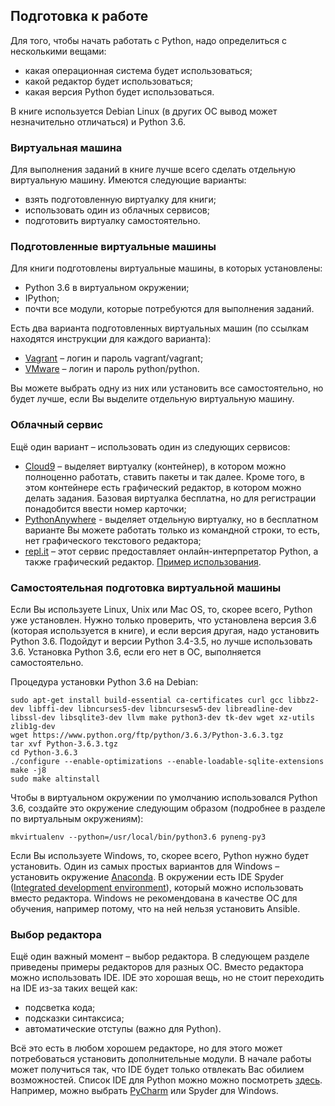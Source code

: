 ## Подготовка к работе

Для того, чтобы начать работать с Python, надо определиться с несколькими вещами:

* какая операционная система будет использоваться;
* какой редактор будет использоваться;
* какая версия Python будет использоваться.

В книге используется Debian Linux (в других ОС вывод может незначительно отличаться) и Python 3.6.

### Виртуальная машина

Для выполнения заданий в книге лучше всего сделать отдельную виртуальную машину. Имеются следующие варианты:

* взять подготовленную виртуалку для книги;
* использовать один из облачных сервисов;
* подготовить виртуалку самостоятельно.

### Подготовленные виртуальные машины

Для книги подготовлены виртуальные машины, в которых установлены:

* Python 3.6 в виртуальном окружении;
* IPython;
* почти все модули, которые потребуются для выполнения заданий.

Есть два варианта подготовленных виртуальных машин (по ссылкам находятся инструкции для каждого варианта):

* [Vagrant](https://github.com/natenka/pyneng-examples-exercises/blob/master/exercises/vm/vagrant.md) – логин и пароль vagrant/vagrant;
* [VMware](https://github.com/natenka/pyneng-examples-exercises/blob/master/exercises/vm/vmware.md) – логин и пароль python/python.

Вы можете выбрать одну из них или установить все самостоятельно, но будет лучше, если Вы выделите отдельную виртуальную машину.

### Облачный сервис

Ещё один вариант – использовать один из следующих сервисов:

* [Cloud9](https://c9.io/) – выделяет виртуалку (контейнер), в котором можно полноценно работать, ставить пакеты и так далее. Кроме того, в этом контейнере есть графический редактор, в котором можно делать задания. Базовая виртуалка бесплатна, но для регистрации понадобится ввести номер карточки;
* [PythonAnywhere](https://www.pythonanywhere.com/) - выделяет отдельную виртуалку, но в бесплатном варианте Вы можете работать только из командной строки, то есть, нет графического текстового редактора;
* [repl.it](https://repl.it/) – этот сервис предоставляет онлайн-интерпретатор Python, а также графический редактор. [Пример использования](https://repl.it/KSIp/3/).

### Самостоятельная подготовка виртуальной машины

Если Вы используете Linux, Unix или Mac OS, то, скорее всего, Python уже установлен. Нужно только проверить, что установлена версия 3.6 (которая используется в книге), и если версия другая, надо установить Python 3.6. Подойдут и версии Python 3.4-3.5, но лучше использовать 3.6. Установка Python 3.6, если его нет в ОС, выполняется самостоятельно.

Процедура установки Python 3.6 на Debian:

```shell
sudo apt-get install build-essential ca-certificates curl gcc libbz2-dev libffi-dev libncurses5-dev libncursesw5-dev libreadline-dev libssl-dev libsqlite3-dev llvm make python3-dev tk-dev wget xz-utils zlib1g-dev
wget https://www.python.org/ftp/python/3.6.3/Python-3.6.3.tgz
tar xvf Python-3.6.3.tgz
cd Python-3.6.3
./configure --enable-optimizations --enable-loadable-sqlite-extensions
make -j8
sudo make altinstall
```

Чтобы в виртуальном окружении по умолчанию использовался Python 3.6, создайте это окружение следующим образом (подробнее в разделе по виртуальным окружениям):

```shell
mkvirtualenv --python=/usr/local/bin/python3.6 pyneng-py3
```

Если Вы используете Windows, то, скорее всего, Python нужно будет установить. Один из самых простых вариантов для Windows – установить окружение [Anaconda](https://www.continuum.io/downloads/). В окружении есть IDE Spyder ([Integrated development environment](https://en.wikipedia.org/wiki/Integrated_development_environment)), который можно использовать вместо редактора. Windows не рекомендована в качестве ОС для обучения, например потому, что на ней нельзя установить Ansible.

### Выбор редактора

Ещё один важный момент – выбор редактора. В следующем разделе приведены примеры редакторов для разных ОС. Вместо редактора можно использовать IDE. IDE это хорошая вещь, но не стоит переходить на IDE из-за таких вещей как:

* подсветка кода;
* подсказки синтаксиса;
* автоматические отступы (важно для Python).

Всё это есть в любом хорошем редакторе, но для этого может потребоваться установить дополнительные модули. В начале работы может получиться так, что IDE будет только отвлекать Вас обилием возможностей. Список IDE для Python можно можно посмотреть [здесь](https://wiki.python.org/moin/IntegratedDevelopmentEnvironments/). Например, можно выбрать [PyCharm](http://www.jetbrains.com/pycharm/) или Spyder для Windows.

